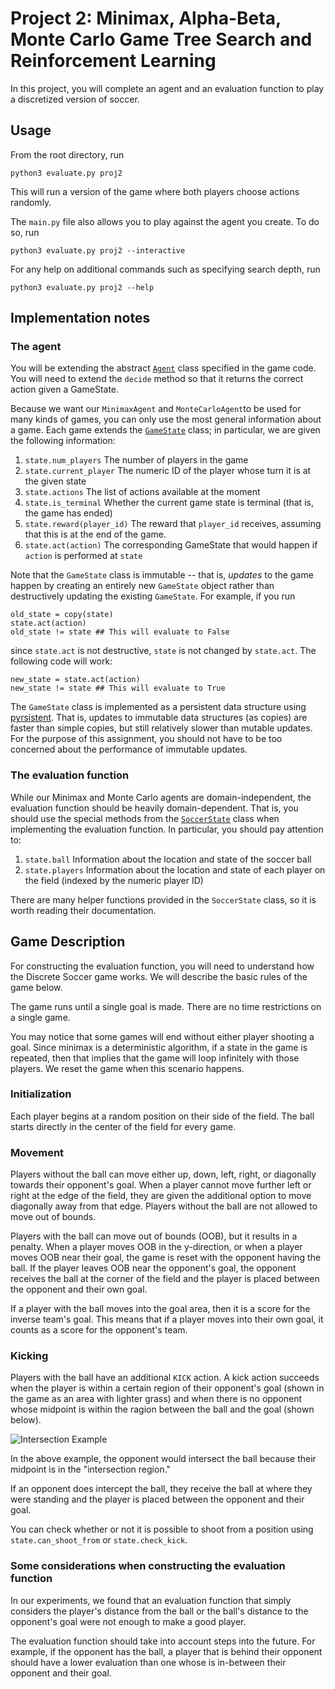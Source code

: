 # Project 2: Minimax, Alpha-Beta, Monte Carlo Game Tree Search and Reinforcement Learning

In this project, you will complete an agent and an evaluation function
to play a discretized version of soccer.

## Usage

From the root directory, run

    python3 evaluate.py proj2

This will run a version of the game where both players choose actions
randomly.

The `main.py` file also allows you to play against the agent you
create. To do so, run

    python3 evaluate.py proj2 --interactive

For any help on additional commands such as specifying search depth,
run

    python3 evaluate.py proj2 --help

## Implementation notes

### The agent

You will be extending the abstract [`Agent`](/src/lib/game/_game.py#L10)
class specified in the game code. You will need to extend the `decide`
method so that it returns the correct action given a GameState.

Because we want our `MinimaxAgent` and `MonteCarloAgent`to be used for
many kinds of games, you can only use the most general information about
a game. Each game extends the [`GameState`](/src/lib/game/_game.py#L135)
class; in particular, we are given the following information:

1. `state.num_players` The number of players in the game
2. `state.current_player` The numeric ID of the player whose turn it
   is at the given state
3. `state.actions` The list of actions available at the moment
4. `state.is_terminal` Whether the current game state is terminal (that is, the game has ended)
5. `state.reward(player_id)` The reward that `player_id` receives, assuming that this is at the end of the game.
6. `state.act(action)` The corresponding GameState that would happen if `action` is performed at `state`

Note that the `GameState` class is immutable -- that is, *updates* to
the game happen by creating an entirely new `GameState` object rather
than destructively updating the existing `GameState`. For example, if
you run

    old_state = copy(state)
    state.act(action)
    old_state != state ## This will evaluate to False

since `state.act` is not destructive, `state` is not changed by
`state.act`. The following code will work:

    new_state = state.act(action)
    new_state != state ## This will evaluate to True

The `GameState` class is implemented as a persistent data structure
using [pyrsistent](https://github.com/tobgu/pyrsistent). That is,
updates to immutable data structures (as copies) are faster than
simple copies, but still relatively slower than mutable updates. For
the purpose of this assignment, you should not have to be too
concerned about the performance of immutable updates.

### The evaluation function

While our Minimax and Monte Carlo agents are domain-independent, the
evaluation function should be heavily domain-dependent. That is, you
should use the special methods from
the [`SoccerState`](/src/lib/game/discrete_soccer.py#L91) class when
implementing the evaluation function. In particular, you should pay
attention to:

1. `state.ball` Information about the location and state of the soccer ball
2. `state.players` Information about the location and state of each
   player on the field (indexed by the numeric player ID)

There are many helper functions provided in the `SoccerState` class,
so it is worth reading their documentation.

## Game Description

For constructing the evaluation function, you will need to understand
how the Discrete Soccer game works. We will describe the basic rules
of the game below.

The game runs until a single goal is made. There are no time
restrictions on a single game.

You may notice that some games will end without either player shooting
a goal. Since minimax is a deterministic algorithm, if a state in the
game is repeated, then that implies that the game will loop infinitely
with those players. We reset the game when this scenario happens.

### Initialization

Each player begins at a random position on their side of the
field. The ball starts directly in the center of the field for every
game.

### Movement

Players without the ball can move either up, down, left, right, or
diagonally towards their opponent's goal. When a player cannot move
further left or right at the edge of the field, they are given the
additional option to move diagonally away from that edge. Players
without the ball are not allowed to move out of bounds.

Players with the ball can move out of bounds (OOB), but it results in a
penalty. When a player moves OOB in the y-direction, or when a player
moves OOB near their goal, the game is reset with the opponent having
the ball. If the player leaves OOB near the opponent's goal, the
opponent receives the ball at the corner of the field and the player
is placed between the opponent and their own goal.

If a player with the ball moves into the goal area, then it is a score
for the inverse team's goal. This means that if a player moves into
their own goal, it counts as a score for the opponent's team.

### Kicking

Players with the ball have an additional `KICK` action. A kick action
succeeds when the player is within a certain region of their
opponent's goal (shown in the game as an area with lighter grass) and
when there is no opponent whose midpoint is within the ragion between
the ball and the goal (shown below).

![Intersection Example](/doc/images/discrete_soccer_intersection.png)

In the above example, the opponent would intersect the ball because
their midpoint is in the "intersection region."

If an opponent does intercept the ball, they receive the ball at where
they were standing and the player is placed between the opponent and
their goal.

You can check whether or not it is possible to shoot from a position
using `state.can_shoot_from` or `state.check_kick`.

### Some considerations when constructing the evaluation function

In our experiments, we found that an evaluation function that simply
considers the player's distance from the ball or the ball's distance
to the opponent's goal were not enough to make a good player.

The evaluation function should take into account steps into the
future. For example, if the opponent has the ball, a player that is
behind their opponent should have a lower evaluation than one whose is
in-between their opponent and their goal.
